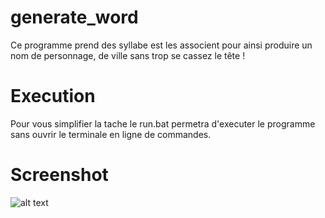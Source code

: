 # generate_word

Ce programme prend des syllabe est les associent pour ainsi produire un nom de personnage, de ville sans trop se cassez le tête !

# Execution 

Pour vous simplifier la tache le run.bat permetra d'executer le programme sans ouvrir le terminale en ligne de commandes.

# Screenshot 

![alt text](http://image.noelshack.com/fichiers/2018/42/6/1540064405-word-generator.png)
